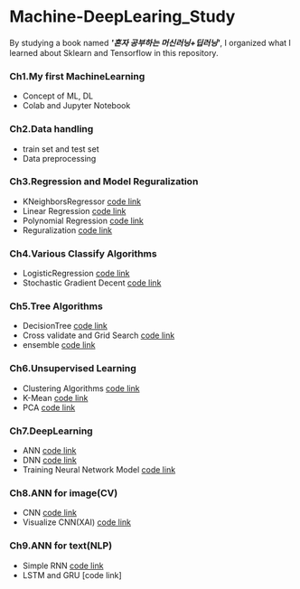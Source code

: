 # Machine-DeepLearing_Study
By studying a book named _**'혼자 공부하는 머신러닝+딥러닝'**_, I organized what I learned about Sklearn and Tensorflow in this repository. 
### Ch1.My first MachineLearning
- Concept of ML, DL
- Colab and Jupyter Notebook
### Ch2.Data handling
- train set and test set
- Data preprocessing
### Ch3.Regression and Model Reguralization
- KNeighborsRegressor [code link](https://github.com/ChoiDae1/Machine-DeepLearing_Study/blob/main/k_%EC%B5%9C%EA%B7%BC%EC%A0%91_%EC%9D%B4%EC%9B%83_%ED%9A%8C%EA%B7%80.ipynb)
- Linear Regression [code link](https://github.com/ChoiDae1/Machine-DeepLearing_Study/blob/main/%EC%84%A0%ED%98%95%ED%9A%8C%EA%B7%80.ipynb)
- Polynomial Regression [code link](https://github.com/ChoiDae1/Machine-DeepLearing_Study/blob/main/%EB%8B%A4%ED%95%AD%ED%9A%8C%EA%B7%80.ipynb)
- Reguralization [code link](https://github.com/ChoiDae1/Machine-DeepLearing_Study/blob/main/%ED%8A%B9%EC%84%B1%EA%B3%B5%ED%95%99%EA%B3%BC_%EA%B7%9C%EC%A0%9C(%EB%8B%A4%EC%A4%91%ED%9A%8C%EA%B7%80%2C%EB%A6%BF%EC%A7%80%2C%EB%9D%BC%EC%8F%98).ipynb)
### Ch4.Various Classify Algorithms
- LogisticRegression [code link](https://github.com/ChoiDae1/Machine-DeepLearing_Study/blob/main/%EB%A1%9C%EC%A7%80%EC%8A%A4%ED%8B%B1_%ED%9A%8C%EA%B7%80.ipynb)
- Stochastic Gradient Decent [code link](https://github.com/ChoiDae1/Machine-DeepLearing_Study/blob/main/%ED%99%95%EB%A5%A0%EC%A0%81%EA%B2%BD%EC%82%AC%ED%95%98%EA%B0%95%EB%B2%95.ipynb)
### Ch5.Tree Algorithms
- DecisionTree [code link](https://github.com/ChoiDae1/Machine-DeepLearing_Study/blob/main/%EA%B2%B0%EC%A0%95%ED%8A%B8%EB%A6%AC.ipynb)
- Cross validate and Grid Search [code link](https://github.com/ChoiDae1/Machine-DeepLearing_Study/blob/main/%EA%B5%90%EC%B0%A8%EA%B2%80%EC%A6%9D.ipynb)
- ensemble [code link](https://github.com/ChoiDae1/Machine-DeepLearing_Study/blob/main/%EC%95%99%EC%83%81%EB%B8%94_%ED%95%99%EC%8A%B5.ipynb)
### Ch6.Unsupervised Learning
- Clustering Algorithms [code link](https://github.com/ChoiDae1/Machine-DeepLearing_Study/blob/main/%EA%B5%B0%EC%A7%91_%EC%95%8C%EA%B3%A0%EB%A6%AC%EC%A6%98.ipynb)
- K-Mean [code link](https://github.com/ChoiDae1/Machine-DeepLearing_Study/blob/main/k_%ED%8F%89%EA%B7%A0(%EB%B9%84%EC%A7%80%EB%8F%84%ED%95%99%EC%8A%B5).ipynb)
- PCA [code link](https://github.com/ChoiDae1/Machine-DeepLearing_Study/blob/main/%EC%B0%A8%EC%9B%90%EC%B6%95%EC%86%8C.ipynb)
### Ch7.DeepLearning
- ANN [code link](https://github.com/ChoiDae1/Machine-DeepLearing_Study/blob/main/%EC%9D%B8%EA%B3%B5%EC%8B%A0%EA%B2%BD%EB%A7%9D.ipynb)
- DNN [code link](https://github.com/ChoiDae1/Machine-DeepLearing_Study/blob/main/%EC%8B%AC%EC%B8%B5%EC%8B%A0%EA%B2%BD%EB%A7%9D.ipynb)
- Training Neural Network Model [code link](https://github.com/ChoiDae1/Machine-DeepLearing_Study/blob/main/%EC%8B%A0%EA%B2%BD%EB%A7%9D_%EB%AA%A8%EB%8D%B8_%ED%9B%88%EB%A0%A8.ipynb)
### Ch8.ANN for image(CV)
- CNN [code link](https://github.com/ChoiDae1/Machine-DeepLearing_Study/blob/main/%ED%95%A9%EC%84%B1%EA%B3%B1_%EC%8B%A0%EA%B2%BD%EB%A7%9D.ipynb)
- Visualize CNN(XAI) [code link](https://github.com/ChoiDae1/Machine-DeepLearing_Study/blob/main/%ED%95%A9%EC%84%B1%EA%B3%B1_%EC%8B%A0%EA%B2%BD%EB%A7%9D%EC%9D%98_%EC%8B%9C%EA%B0%81%ED%99%94.ipynb)
### Ch9.ANN for text(NLP)
- Simple RNN [code link](https://github.com/ChoiDae1/Machine-DeepLearing_Study/blob/main/%EC%88%9C%ED%99%98_%EC%8B%A0%EA%B2%BD%EB%A7%9D(IMDB).ipynb)
- LSTM and GRU [code link]
